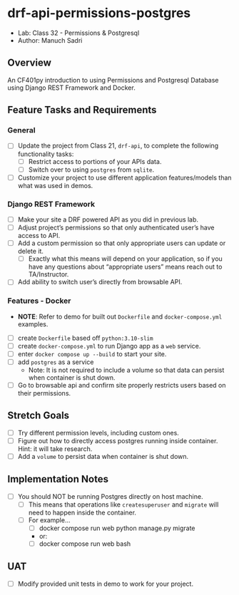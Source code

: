 # drf-api-permissions-postgres

- Lab: Class 32 - Permissions & Postgresql
- Author: Manuch Sadri

## Overview

An CF401py introduction to using Permissions and Postgresql Database using Django REST Framework and Docker.

## Feature Tasks and Requirements

### General

- [ ] Update the project from Class 21, `drf-api`, to complete the following functionality tasks:
  - [ ] Restrict access to portions of your APIs data.
  - [ ] Switch over to using `postgres` from `sqlite`.
- [ ] Customize your project to use different application features/models than what was used in demos.

### Django REST Framework

- [ ] Make your site a DRF powered API as you did in previous lab.
- [ ] Adjust project’s permissions so that only authenticated user’s have access to API.
- [ ] Add a custom permission so that only appropriate users can update or delete it.
  - [ ] Exactly what this means will depend on your application, so if you have any questions about “appropriate users” means reach out to TA/Instructor.
- [ ] Add ability to switch user’s directly from browsable API.

### Features - Docker

- **NOTE**: Refer to demo for built out `Dockerfile` and `docker-compose.yml` examples.
- [ ] create `Dockerfile` based off `python:3.10-slim`
- [ ] create `docker-compose.yml` to run Django app as a `web` service.
- [ ] enter `docker compose up --build` to start your site.
- [ ] add `postgres` as a service
  - Note: It is not required to include a volume so that data can persist when container is shut down.
- [ ] Go to browsable api and confirm site properly restricts users based on their permissions.

## Stretch Goals

- [ ] Try different permission levels, including custom ones.
- [ ] Figure out how to directly access postgres running inside container. Hint: it will take research.
- [ ] Add a `volume` to persist data when container is shut down.

## Implementation Notes

- [ ] You should NOT be running Postgres directly on host machine.
  - [ ] This means that operations like `createsuperuser` and `migrate` will need to happen inside the container.
  - [ ] For example…
    - [ ] docker compose run web python manage.py migrate
    - or:
    - [ ] docker compose run web bash

## UAT

- [ ] Modify provided unit tests in demo to work for your project.
